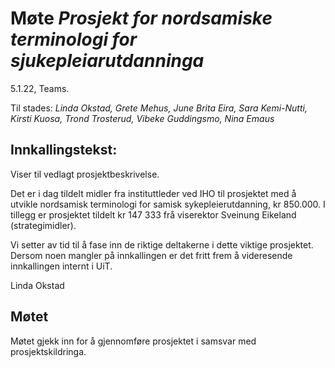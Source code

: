 
# Møte *Prosjekt for nordsamiske terminologi for sjukepleiarutdanninga*

5.1.22, Teams.

Til stades: *Linda Okstad, Grete Mehus, June Brita Eira, Sara Kemi-Nutti, Kirsti Kuosa, Trond Trosterud, Vibeke Guddingsmo, Nina Emaus*

## Innkallingstekst:

Viser til vedlagt prosjektbeskrivelse. 

Det er i dag tildelt midler fra instituttleder ved IHO til prosjektet
med å utvikle nordsamisk terminologi for samisk sykepleierutdanning,
kr 850.000. I tillegg er prosjektet tildelt kr 147 333 frå viserektor
Sveinung Eikeland (strategimidler).

Vi setter av tid til å fase inn de riktige deltakerne i dette viktige
prosjektet. Dersom noen mangler på innkallingen er det fritt frem å
videresende innkallingen internt i UiT.

Linda Okstad


## Møtet

Møtet gjekk inn for å gjennomføre prosjektet i samsvar med prosjektskildringa.

